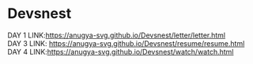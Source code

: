 # Devsnest
DAY 1 LINK:https://anugya-svg.github.io/Devsnest/letter/letter.html<br>
DAY 3 LINK: https://anugya-svg.github.io/Devsnest/resume/resume.html<br>
DAY 4 LINK:https://anugya-svg.github.io/Devsnest/watch/watch.html<br>